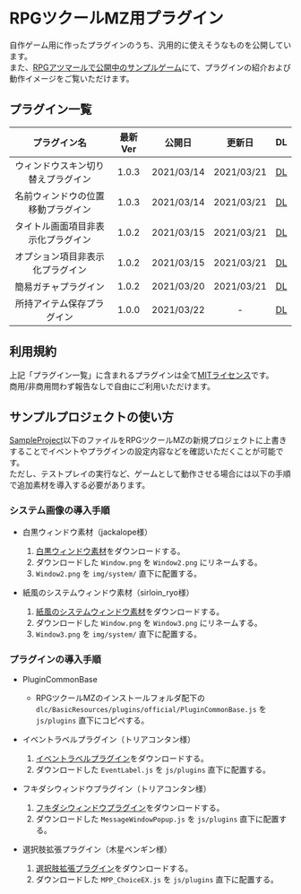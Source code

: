 # RPGツクールMZ用プラグイン

自作ゲーム用に作ったプラグインのうち、汎用的に使えそうなものを公開しています。  
また、[RPGアツマールで公開中のサンプルゲーム](https://game.nicovideo.jp/atsumaru/games/gm19008?key=316bc71b5ee1)にて、プラグインの紹介および動作イメージをご覧いただけます。  


## プラグイン一覧

| プラグイン名            | 最新Ver | 公開日        | 更新日        | DL                                                                                                                           |
|:-----------------:|:-----:|:----------:|:----------:|:----------------------------------------------------------------------------------------------------------------------------:|
| ウィンドウスキン切り替えプラグイン | 1.0.3 | 2021/03/14 | 2021/03/21 | [DL](https://raw.githubusercontent.com/maguros/RPGMakerMZ_Plugins/master/SampleProject/js/plugins/WindowSkinSwitcher.js)     |
| 名前ウィンドウの位置移動プラグイン | 1.0.3 | 2021/03/14 | 2021/03/21 | [DL](https://raw.githubusercontent.com/maguros/RPGMakerMZ_Plugins/master/SampleProject/js/plugins/NameBoxPositionChanger.js) |
| タイトル画面項目非表示化プラグイン | 1.0.2 | 2021/03/15 | 2021/03/21 | [DL](https://raw.githubusercontent.com/maguros/RPGMakerMZ_Plugins/master/SampleProject/js/plugins/TitleItemEraser.js)        |
| オプション項目非表示化プラグイン  | 1.0.2 | 2021/03/15 | 2021/03/21 | [DL](https://raw.githubusercontent.com/maguros/RPGMakerMZ_Plugins/master/SampleProject/js/plugins/OptionItemEraser.js)       |
| 簡易ガチャプラグイン        | 1.0.2 | 2021/03/20 | 2021/03/21 | [DL](https://raw.githubusercontent.com/maguros/RPGMakerMZ_Plugins/master/SampleProject/js/plugins/LotteryGenerator.js)       |
| 所持アイテム保存プラグイン     | 1.0.0 | 2021/03/22 | -          | [DL](https://raw.githubusercontent.com/maguros/RPGMakerMZ_Plugins/master/SampleProject/js/plugins/HasItemsSaver.js) |


## 利用規約

上記「プラグイン一覧」に含まれるプラグインは全て[MITライセンス](https://github.com/maguros/RPGMakerMZ_Plugins/blob/master/LICENSE.ja.md)です。  
商用/非商用問わず報告なしで自由にご利用いただけます。


## サンプルプロジェクトの使い方

[SampleProject](https://github.com/maguros/RPGMakerMZ_Plugins/blob/master/SampleProject/)以下のファイルをRPGツクールMZの新規プロジェクトに上書きすることでイベントやプラグインの設定内容などを確認いただくことが可能です。  
ただし、テストプレイの実行など、ゲームとして動作させる場合には以下の手順で追加素材を導入する必要があります。

### システム画像の導入手順

* 白黒ウィンドウ素材（jackalope様）
    1. [白黒ウィンドウ素材](https://tm.lucky-duet.com/viewtopic.php?t=5263)をダウンロードする。
    2. ダウンロードした `Window.png` を `Window2.png` にリネームする。
    3. `Window2.png` を `img/system/` 直下に配置する。

* 紙風のシステムウィンドウ素材（sirloin_ryo様）
    1. [紙風のシステムウィンドウ素材](https://tm.lucky-duet.com/viewtopic.php?f=14&t=7530)をダウンロードする。
    2. ダウンロードした `Window.png` を `Window3.png` にリネームする。
    3. `Window3.png` を `img/system/` 直下に配置する。

### プラグインの導入手順

* PluginCommonBase
    * RPGツクールMZのインストールフォルダ配下の `dlc/BasicResources/plugins/official/PluginCommonBase.js` を　`js/plugins` 直下にコピペする。

* イベントラベルプラグイン（トリアコンタン様）
    1. [イベントラベルプラグイン](https://github.com/triacontane/RPGMakerMV/tree/mz_master/EventLabel.js)をダウンロードする。
    2. ダウンロードした `EventLabel.js` を `js/plugins` 直下に配置する。

* フキダシウィンドウプラグイン（トリアコンタン様）
    1. [フキダシウィンドウプラグイン](https://github.com/triacontane/RPGMakerMV/tree/mz_master/MessageWindowPopup.js)をダウンロードする。
    2. ダウンロードした `MessageWindowPopup.js` を `js/plugins` 直下に配置する。

* 選択肢拡張プラグイン（木星ペンギン様）
    1. [選択肢拡張プラグイン](http://woodpenguin.web.fc2.com/MV_Plugin/MPP_ChoiceEX.html)をダウンロードする。
    2. ダウンロードした `MPP_ChoiceEX.js` を `js/plugins` 直下に配置する。
